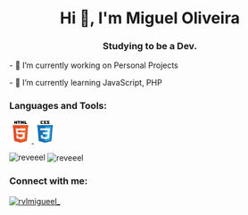 <h1 align="center">Hi 👋, I'm Miguel Oliveira</h1>
<h3 align="center">Studying to be a Dev.</h3>

<p> - 🔭 I’m currently working on Personal Projects </p>
- 🌱 I’m currently learning JavaScript, PHP

<h3 align="left">Languages and Tools:</h3>
<p align="left"> <a href="https://www.w3.org/html/" target="_blank" rel="noreferrer"> <img src="https://raw.githubusercontent.com/devicons/devicon/master/icons/html5/html5-original-wordmark.svg" alt="html5" width="40" height="40"/> </a> <a href="https://www.w3schools.com/css/" target="_blank" rel="noreferrer"> <img src="https://raw.githubusercontent.com/devicons/devicon/master/icons/css3/css3-original-wordmark.svg" alt="css3" width="40" height="40"/> </a>  </p>

<p><img align="left" src="[https://github-readme-stats.vercel.app/api/top-langs?username=reveeel&show_icons=true&locale=en&layout=compact](https://github-readme-stats.vercel.app/api?username=reveeel&theme=dark&show_icons=true)" alt="reveeel" /></p>

<p>&nbsp;<img align="center" src="https://github-readme-stats.vercel.app/api?username=reveeel&show_icons=true&locale=en" alt="reveeel" /></p>


<h3 align="left">Connect with me:</h3>
<p align="left">
<a href="https://instagram.com/rvlmigueel_" target="blank"><img align="center" src="https://raw.githubusercontent.com/rahuldkjain/github-profile-readme-generator/master/src/images/icons/Social/instagram.svg" alt="rvlmigueel_" height="30" width="40" /></a>
</p>

